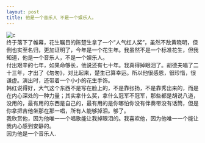 ```yaml
---
layout: post
title: 他是一个音乐人 不是一个娱乐人。
---
```


<p><img src="http://i26.tinypic.com/2wqyhaa.jpg" alt="c" /><br />
终于落下了帷幕，花生瞩目的陈楚生拿了一个“人气红人奖”，虽然不敌黄晓明，但倒也实至名归，更加证明了，今年是一个花生年。我虽然不是一个标准花生，但我知道，他是一个音乐人，不是一个娱乐人。<br />
付出艰辛的七年，如果命够长，他说还有七十年。我真得掉眼泪了。胡德夫唱了二十三年，才出了《匆匆》，对比起来，楚生已算幸运。所以他很感恩，很珍惜，很谦虚。演出时，还带着一个小小的花生手饰。<br />
韩红说得好，大气这个东西不是写在脸上的，不是靠张扬，不是靠秀出来的，而是在内心深处的一种力量；其实拿什么奖，拿什么冠军不冠军，那些都是胡说八道，没用的，最有用的东西是自己的，最有用的是你哪怕你没有伴奏带没有话筒，但是你拿把吉他坐那在那一唱，所有人能够掉泪。够了。<br />
我欣赏他，因为他唯一一个唱歌能让我掉眼泪的。我喜欢他，因为他唯一一个能让我内心感到安静的。<br />
因为他是一个音乐人.</p>
